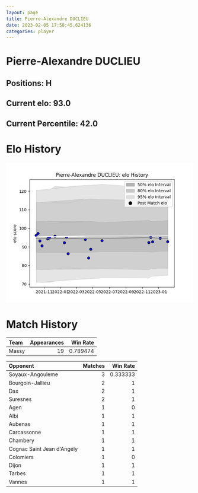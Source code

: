 ```yaml
---  
layout: page  
title: Pierre-Alexandre DUCLIEU  
date: 2023-02-05 17:58:45.624136  
categories: player  
---
```

# Pierre-Alexandre DUCLIEU

## Positions: H

## Current elo: 93.0

## Current Percentile: 42.0

# Elo History


![elo history](history_Pierre-AlexandreDUCLIEU.png)
# Match History


| Team   |   Appearances |   Win Rate |
|:-------|--------------:|-----------:|
| Massy  |            19 |   0.789474 |

| Opponent                   |   Matches |   Win Rate |
|:---------------------------|----------:|-----------:|
| Soyaux-Angouleme           |         3 |   0.333333 |
| Bourgoin-Jallieu           |         2 |   1        |
| Dax                        |         2 |   1        |
| Suresnes                   |         2 |   1        |
| Agen                       |         1 |   0        |
| Albi                       |         1 |   1        |
| Aubenas                    |         1 |   1        |
| Carcassonne                |         1 |   1        |
| Chambery                   |         1 |   1        |
| Cognac Saint Jean d'Angély |         1 |   1        |
| Colomiers                  |         1 |   0        |
| Dijon                      |         1 |   1        |
| Tarbes                     |         1 |   1        |
| Vannes                     |         1 |   1        |